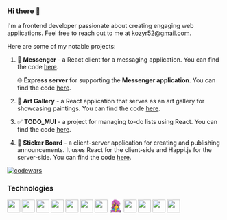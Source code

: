 ### Hi there 👋

I'm a frontend developer passionate about creating engaging web applications. Feel free to reach out to me at [kozyr52@gmail.com](mailto:kozyr52@gmail.com).

Here are some of my notable projects:

1. 📱 **Messenger** - a React client for a messaging application. You can find the code [here](https://github.com/RomanovViacheslav/Messenger_client).

   🌐 **Express server** for supporting the **Messenger application**. You can find the code [here](https://github.com/RomanovViacheslav/serverSN).
   
3. 🎨 **Art Gallery** - a React application that serves as an art gallery for showcasing paintings. You can find the code [here](https://github.com/RomanovViacheslav/artGallery).

4. ✅ **TODO_MUI** - a project for managing to-do lists using React. You can find the code [here](https://github.com/RomanovViacheslav/TODO_MUI).

5. 📌 **Sticker Board** - a client-server application for creating and publishing announcements. It uses React for the client-side and Happi.js for the server-side. You can find the code [here](https://github.com/RomanovViacheslav/Sticker_Board).

[![codewars](https://www.codewars.com/users/Romanov%20Viacheslav/badges/small)](https://www.codewars.com/users/Romanov%20Viacheslav)

### Technologies

<img src="https://upload.wikimedia.org/wikipedia/commons/6/6a/JavaScript-logo.png" width="30" height="30"> <!-- JavaScript -->
<img src="https://upload.wikimedia.org/wikipedia/commons/4/4c/Typescript_logo_2020.svg" width="30" height="30"> <!-- TypeScript -->
<img src="https://upload.wikimedia.org/wikipedia/commons/a/a7/React-icon.svg" width="30" height="30"> <!-- React -->
<img src="https://upload.wikimedia.org/wikipedia/commons/4/49/Redux.png" width="30" height="30"> <!-- Redux -->
<img src="https://upload.wikimedia.org/wikipedia/commons/9/95/Vue.js_Logo_2.svg" width="30" height="30"> <!-- Vue.js -->
<img src="https://upload.wikimedia.org/wikipedia/commons/3/38/HTML5_Badge.svg" width="30" height="30"> <!-- HTML5 -->
<img src="https://upload.wikimedia.org/wikipedia/commons/d/d5/CSS3_logo_and_wordmark.svg" width="30" height="30"> <!-- CSS3 -->
<img src="https://github.com/emotion-js/emotion/raw/main/emotion.png" width="30" height="30"> <!-- Emotion.js -->
<img src="https://upload.wikimedia.org/wikipedia/commons/d/d9/Node.js_logo.svg" width="30" height="30"> <!-- Node.js -->
<img src="https://material-ui.com/static/logo.svg" width="30" height="30"> <!-- Material-UI -->
<img src="https://gw.alipayobjects.com/zos/rmsportal/KDpgvguMpGfqaHPjicRK.svg" width="30" height="30"> <!-- Ant Design -->
<img src="https://cdn.worldvectorlogo.com/logos/express-109.svg" width="30" height="30"> <!-- Express -->
<!--
**RomanovViacheslav/RomanovViacheslav** is a ✨ _special_ ✨ repository because its `README.md` (this file) appears on your GitHub profile.

Here are some ideas to get you started:

- 🔭 I’m currently working on ...
- 🌱 I’m currently learning ...
- 👯 I’m looking to collaborate on ...
- 🤔 I’m looking for help with ...
- 💬 Ask me about ...
- 📫 How to reach me: ...
- 😄 Pronouns: ...
- ⚡ Fun fact: ...
-->
